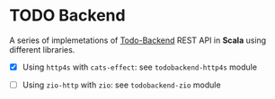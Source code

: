 # TODO Backend

A series of implemetations of [Todo-Backend][todo-backend] REST API in **Scala** using different libraries.

- [x] Using `http4s` with `cats-effect`: see `todobackend-http4s` module
- [ ] Using `zio-http` with `zio`: see `todobackend-zio` module

  [todo-backend]: https://www.todobackend.com/
